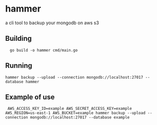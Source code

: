 # hammer

a cli tool to backup your mongodb on aws s3

## Building

```shell
  go build -o hammer cmd/main.go
```

## Running

```shell
hammer backup --upload --connection mongodb://localhost:27017 --database hammer
```

## Example of use

```shell
 AWS_ACCESS_KEY_ID=example AWS_SECRET_ACCESS_KEY=example AWS_REGION=us-east-1 AWS_BUCKET=example hammer backup --upload --connection mongodb://localhost:27017 --database example
```
